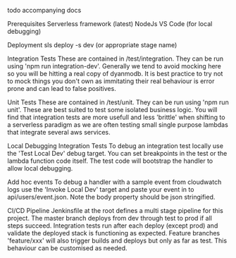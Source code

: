 todo
accompanying docs

Prerequisites
Serverless framework (latest)
NodeJs
VS Code (for local debugging)

Deployment
sls deploy -s dev (or appropriate stage name)

Integration Tests
These are contained in /test/integration. They can be run using 'npm run integration-dev'. Generally we tend to avoid mocking here so you will be hitting a real copy of dyanmodb. It is best practice to try not to mock things you don't own as immitating their real behaviour is  error prone and can lead to false positives.

Unit Tests
These are contained in /test/unit. They can be run using 'npm run unit'. These are best suited to test some isolated business logic. You will find that integration tests are more usefull and less 'brittle' when shifting to a serverless paradigm as we are often testing small single purpose lambdas that integrate several aws services.

Local Debugging
Integration Tests
To debug an integration test locally use the 'Test Local Dev' debug target. You can set breakpoints in the test or the lambda function code itself. The test code will bootstrap the handler to allow local debugging.

Add hoc events
To debug a handler with a sample event from cloudwatch logs use the 'Invoke Local Dev' target and paste your event in to api/users/event.json. Note the body property should be json stringified.

CI/CD Pipeline
Jenkinsfile at the root defines a multi stage pipeline for this project. The master branch deploys from dev through test to prod if all steps succeed. Integration tests run after each deploy (except prod) and validate the deployed stack is functioning as expected. Feature branches 'feature/xxx' will also trigger builds and deploys but only as far as test. This behaviour can be customised as needed.